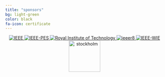 ```yaml
---
title: "sponsors"
bg: light-green
color: black
fa-icon: certificate
---
```


<div style="text-align: center">

<a href="https://www.ieee.org/index.html">
   <img class="img-sponsor" alt="IEEE" src="{{ site.baseurl }}img/20040816.jpg">
</a>

<a href="http://www.ieee-pes.org/">
   <img class="img-sponsor" alt="IEEE-PES" src="{{ site.baseurl }}img/IEEE-PES-Logo-Web-No-Background.png" >
</a>

<a href="http://www.kth.se/">
   <img class="img-sponsor" alt="Royal Institute of Technology" src="{{ site.baseurl }}img/kth-logo.png" >
</a>

<a href="http://www.ieeer8.org/">
   <img class="img-sponsor" alt="ieeer8" src="{{ site.baseurl }}img/r8logo_640_transparent.png">
</a>

<a href="https://www.ieee.org/membership_services/membership/women/women_in_engineering.html">
   <img class="img-sponsor" alt="IEEE-WIE" src="{{ site.baseurl }}img/ieee_wie_purple.jpg" >
</a>
<a href="http://www.visitstockholm.com/">
   <img class="img-sponsor" style="height: 100px" alt="stockholm" src="{{ site.baseurl }}img/image001.png">
</a>

</div>